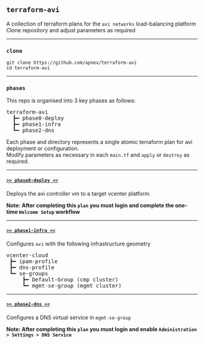 ## `terraform-avi`
A collection of terraform plans for the `avi networks` load-balancing platform  
Clone repository and adjust parameters as required  

---

### `clone`
```
git clone https://github.com/apnex/terraform-avi
cd terraform-avi
```

---

### `phases`
This repo is organised into 3 key phases as follows:  

<pre>
terraform-avi
  &#x2523&#x2501 phase0-deploy
  &#x2523&#x2501 phase1-infra
  &#x2517&#x2501 phase2-dns
</pre>

Each phase and directory represents a single atomic terraform plan for avi deployment or configuration.  
Modify parameters as necessary in each `main.tf` and `apply` or `destroy` as required.

---

#### [`>> phase0-deploy <<`](phase0-deploy/README.md)
Deploys the avi controller vm to a target vcenter platform.  

**Note: After completing this `plan` you must login and complete the one-time `Welcome Setup` workflow**

---

#### [`>> phase1-infra <<`](phase1-infra/README.md)
Configures `avi` with the following infrastructure geometry

<pre>
vcenter-cloud
 &#x2523&#x2501 ipam-profile
 &#x2523&#x2501 dns-profile
 &#x2517&#x2501 se-groups
     &#x2523&#x2501 Default-Group (cmp cluster)
     &#x2517&#x2501 mgmt-se-group (mgmt cluster)
</pre>

---

#### [`>> phase2-dns <<`](phase2-dns/README.md)
Configures a DNS virtual service in `mgmt-se-group`

**Note: After completing this `plan` you must login and enable `Administration > Settings > DNS Service`**
